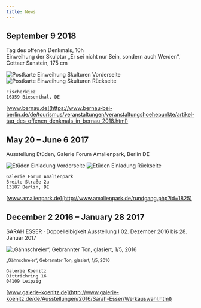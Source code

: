```yaml
---
title: News
---
```


## September 9 2018

Tag des offenen Denkmals, 10h\
Einweihung der Skulptur „Er sei nicht nur Sein, sondern auch Werden“, 
Cottaer Sanstein, 175 cm

![Postkarte Einweihung Skulturen Vorderseite](/assets/news/2018-09-09_Einweihung-Skulpturen-1.png "Postkarte Einweihung Skulturen Vorderseite")
![Postkarte Einweihung Skulturen Rückseite](/assets/news/2018-09-09_Einweihung-Skulpturen-2.png "Postkarte Einweihung Skulturen Rückseite")

    Fischerkiez
    16359 Biesenthal, DE
[www.bernau.de](https://www.bernau-bei-berlin.de/de/tourismus/veranstaltungen/veranstaltungshoehepunkte/artikel-tag_des_offenen_denkmals_in_bernau_2018.html)

## May 20 – June 6 2017

Ausstellung Etüden, Galerie Forum Amalienpark, Berlin DE

![Etüden Einladung Vorderseite](/assets/news/2017-05_Etueden-Einladung-1.png "Etüden Einladung Vorderseite")
![Etüden Einladung Rückseite](/assets/news/2017-05_Etueden-Einladung-2.png "Etüden Einladung Rückseite")

    Galerie Forum Amalienpark
    Breite Straße 2a
    13187 Berlin, DE
[www.amalienpark.de](http://www.amalienpark.de/rundgang.php?id=1825)

## December 2 2016 – January 28 2017

SARAH ESSER · Doppelleibigkeit
Ausstellung I 02. Dezember 2016 bis 28. Januar 2017

![„Gähnschreier“, Gebrannter Ton, glasiert, 1/5, 2016](/assets/news/2016-12_Galerie-Koenitz-Gaehnschreier.png "„Gähnschreier“, Gebrannter Ton, glasiert, 1/5, 2016")

<small>„Gähnschreier“, Gebrannter Ton, glasiert, 1/5, 2016</small>

    Galerie Koenitz
    Dittrichring 16
    04109 Leipzig
[www.galerie-koenitz.de](http://www.galerie-koenitz.de/de/Ausstellungen/2016/Sarah-Esser/Werkauswahl.html)
